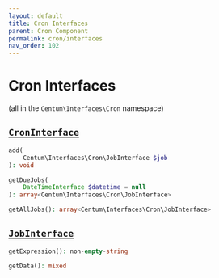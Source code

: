 ```yaml
---
layout: default
title: Cron Interfaces
parent: Cron Component
permalink: cron/interfaces
nav_order: 102
---
```




# Cron Interfaces

(all in the `Centum\Interfaces\Cron` namespace)



## [`CronInterface`](https://github.com/SidRoberts/centum/blob/main/src/Interfaces/Cron/CronInterface.php)

```php
add(
    Centum\Interfaces\Cron\JobInterface $job
): void
```

```php
getDueJobs(
    DateTimeInterface $datetime = null
): array<Centum\Interfaces\Cron\JobInterface>
```

```php
getAllJobs(): array<Centum\Interfaces\Cron\JobInterface>
```



## [`JobInterface`](https://github.com/SidRoberts/centum/blob/main/src/Interfaces/Cron/JobInterface.php)

```php
getExpression(): non-empty-string
```

```php
getData(): mixed
```
